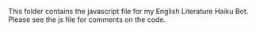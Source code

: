 This folder contains the javascript file for my English Literature Haiku Bot. Please see the js file for comments on the code.
